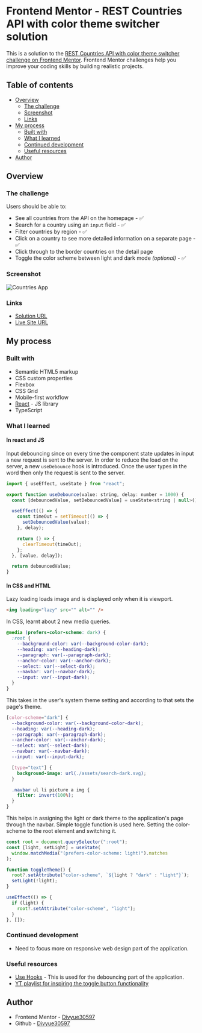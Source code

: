# Frontend Mentor - REST Countries API with color theme switcher solution

This is a solution to the [REST Countries API with color theme switcher challenge on Frontend Mentor](https://www.frontendmentor.io/challenges/rest-countries-api-with-color-theme-switcher-5cacc469fec04111f7b848ca). Frontend Mentor challenges help you improve your coding skills by building realistic projects.

## Table of contents

- [Overview](#overview)
  - [The challenge](#the-challenge)
  - [Screenshot](#screenshot)
  - [Links](#links)
- [My process](#my-process)
  - [Built with](#built-with)
  - [What I learned](#what-i-learned)
  - [Continued development](#continued-development)
  - [Useful resources](#useful-resources)
- [Author](#author)

## Overview

### The challenge

Users should be able to:

- See all countries from the API on the homepage - ✅
- Search for a country using an `input` field - ✅
- Filter countries by region - ✅
- Click on a country to see more detailed information on a separate page - ✅
- Click through to the border countries on the detail page
- Toggle the color scheme between light and dark mode _(optional)_ - ✅

### Screenshot

![Countries App](./%F0%9F%97%BA%20Countries%20App.png)

### Links

- [Solution URL](https://github.com/Divyue30597/countries-api)
- [Live Site URL](https://divyue30597.github.io/countries-api/)

## My process

### Built with

- Semantic HTML5 markup
- CSS custom properties
- Flexbox
- CSS Grid
- Mobile-first workflow
- [React](https://reactjs.org/) - JS library
- TypeScript

### What I learned

#### In react and JS

Input debouncing since on every time the component state updates in input a new request is sent to the server. In order to reduce the load on the server, a new `useDebounce` hook is introduced. Once the user types in the word then only the request is sent to the server.

```js
import { useEffect, useState } from "react";

export function useDebounce(value: string, delay: number = 1000) {
  const [debouncedValue, setDebouncedValue] = useState<string | null>();

  useEffect(() => {
    const timeOut = setTimeout(() => {
      setDebouncedValue(value);
    }, delay);

    return () => {
      clearTimeout(timeOut);
    };
  }, [value, delay]);

  return debouncedValue;
}
```

#### In CSS and HTML

Lazy loading loads image and is displayed only when it is viewport.

```html
<img loading="lazy" src="" alt="" />
```

In CSS, learnt about 2 new media queries.

```css
@media (prefers-color-scheme: dark) {
  :root {
    --background-color: var(--background-color-dark);
    --heading: var(--heading-dark);
    --paragraph: var(--paragraph-dark);
    --anchor-color: var(--anchor-dark);
    --select: var(--select-dark);
    --navbar: var(--navbar-dark);
    --input: var(--input-dark);
  }
}
```

This takes in the user's system theme setting and according to that sets the page's theme.

```css
[color-scheme="dark"] {
  --background-color: var(--background-color-dark);
  --heading: var(--heading-dark);
  --paragraph: var(--paragraph-dark);
  --anchor-color: var(--anchor-dark);
  --select: var(--select-dark);
  --navbar: var(--navbar-dark);
  --input: var(--input-dark);

  [type="text"] {
    background-image: url(./assets/search-dark.svg);
  }

  .navbar ul li picture a img {
    filter: invert(100%);
  }
}
```

This helps in assigning the light or dark theme to the application's page through the navbar. Simple toggle function is used here. Setting the color-scheme to the root element and switching it.

```js
const root = document.querySelector(":root");
const [light, setLight] = useState(
  window.matchMedia("(prefers-color-scheme: light)").matches
);

function toggleTheme() {
  root?.setAttribute("color-scheme", `${light ? "dark" : "light"}`);
  setLight(!light);
}

useEffect(() => {
  if (light) {
    root?.setAttribute("color-scheme", "light");
  }
}, []);
```

### Continued development

- Need to focus more on responsive web design part of the application.

### Useful resources

- [Use Hooks](https://usehooks-ts.com/) - This is used for the debouncing part of the application.
- [YT playlist for inspiring the toggle button functionality](https://www.youtube.com/playlist?list=PL4cUxeGkcC9jXaLsxbEmsPSOlb40ZLaKN)

## Author

- Frontend Mentor - [Divyue30597](https://www.frontendmentor.io/profile/Divyue30597)
- Github - [Divyue30597](https://github.com/Divyue30597/countries-api)
